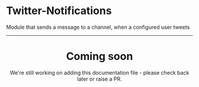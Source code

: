 # Twitter-Notifications

Module that sends a message to a channel, when a configured user tweets

---

<center><h1>Coming soon</h1></center>
<center>We're still working on adding this documentation file - please check back later or raise a PR.</center>